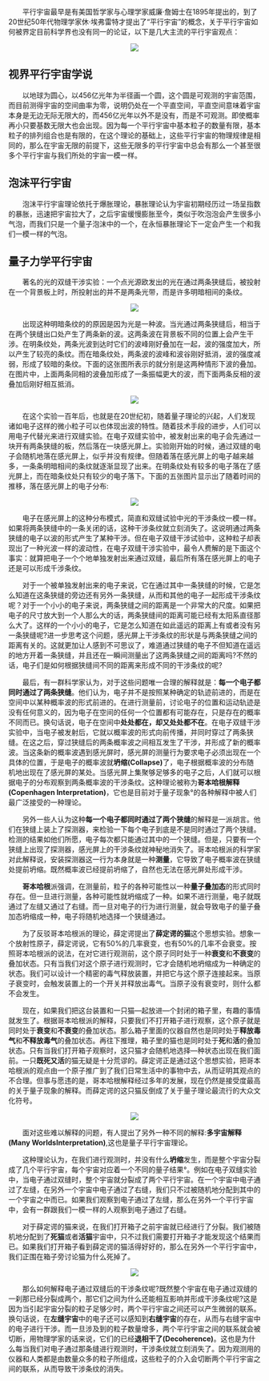 
<!-- ---
layout: post
title: " Robocode教程"
date: 2022-04-10 
description: "分享~"
tag: Robocode
---    -->

&ensp;&ensp;&ensp;&ensp;平行宇宙最早是有美国哲学家与心理学家威廉·詹姆士在1895年提出的，到了20世纪50年代物理学家休·埃弗雷特才提出了“平行宇宙”的概念，关于平行宇宙如何被界定目前科学界也没有同一的论证，以下是几大主流的平行宇宙观点：

<div align=center>
 <img src="/images/blog_images/平行宇宙/平行宇宙.gif"/>
</div>


## 视界平行宇宙学说

&ensp;&ensp;&ensp;&ensp;以地球为圆心，以456亿光年为半径画一个圆，这个圆是可观测的宇宙范围，而目前测得宇宙的空间曲率为零，说明仍处在一个平直空间，平直空间意味着宇宙本身是无边无际无限大的，而456亿光年以外不是没有，而是不可观测。即使概率再小只要基数无限大也会出现。因为每一个平行宇宙中基本粒子的数量有限，基本粒子的排列组合也是有限的，在这个理论的基础上，这些平行宇宙的物理规律是相同的，那么在宇宙无限的前提下，这些无限多的平行宇宙中总会有那么一个甚至很多个平行宇宙与我们所处的宇宙一模一样。
 
## 泡沫平行宇宙

  &ensp;&ensp;&ensp;&ensp;泡沫平行宇宙理论依托于爆胀理论，暴胀理论认为宇宙初期经历过一场呈指数的暴胀，迅速把宇宙拉大了，之后宇宙缓慢膨胀至今，类似于吹泡泡会产生很多小气泡，而我们只是一个量子泡沫中的一个，在永恒暴胀理论下一定会产生一个和我们一模一样的气泡。

## 量子力学平行宇宙

&ensp;&ensp;&ensp;&ensp;著名的光的双缝干涉实验：一个点光源欧发出的光在通过两条狭缝后，被投射在一个背景板上时，所投射出的并不是两条光带，而是许多明暗相间的条纹。

<div align=center>
 <img src="/images/blog_images/平行宇宙/光的双缝干涉.jpg"/>
</div>


&ensp;&ensp;&ensp;&ensp;出现这种明暗条纹的的原因是因为光是一种波。当光通过两条狭缝后，相当于在两个狭缝出口处产生了两条新的波。这两条波在背景板不同的位置上会产生干涉。在明条纹处，两条光波到达时它们的波峰刚好叠加在一起，波的强度加大，所以产生了较亮的条纹。而在暗条纹处，两条波的波峰和波谷刚好抵消，波的强度减弱，形成了较暗的条纹。下面的这张图所表示的就分别是这两种情形下波的叠加。在图片中，上面两条同相的波叠加形成了一条振幅更大的波，而下面两条反相的波叠加后刚好相互抵消。

<div align=center>
 <img src="/images/blog_images/平行宇宙/波纹.jpg"/>
</div>

&ensp;&ensp;&ensp;&ensp;在这个实验一百年后，也就是在20世纪初，随着量子理论的兴起，人们发现诸如电子这样的微小粒子可以也体现出波的特性。随着技术手段的进步，人们可以用电子代替光来进行双缝实验。在电子双缝实验中，被发射出来的电子会先通过一块开有两条狭缝的板，然后落在一块感光屏上。实验刚开始的时候，通过双缝的电子会随机地落在感光屏上，似乎并没有规律。但随着落在感光屏上的电子越来越多，一条条明暗相间的条纹就逐渐显现了出来。在明条纹处有较多的电子落在了感光屏上，而在暗条纹处只有较少的电子落下。下面的五张图片显示出了随着时间的推移，落在感光屏上的电子分布:

<div align=center>
 <img src="/images/blog_images/平行宇宙/量子狭缝.jpg"/>
</div>

&ensp;&ensp;&ensp;&ensp;电子在感光屏上的这种分布模式，简直和双缝试验中光的干涉条纹一模一样。如果将两条狭缝中的一条关闭的话，这种干涉条纹就立刻消失了。这说明通过两条狭缝的电子以波的形式产生了某种干涉。但在电子双缝干涉试验中，这种粒子却表现出了一种光波一样的波动性，在电子双缝干涉实验中，最令人费解的是下面这个事实：就算把电子一个个地单独发射出来通过双缝，最后所有落在感光屏上的电子还是可以形成千涉条纹。

&ensp;&ensp;&ensp;&ensp;对于一个被单独发射出来的电子来说，它在通过其中一条狭缝的时候，它是怎么知道在这条狭缝的旁边还有另外一条狭缝，从而和其他的电子一起形成干涉条纹呢？对于一个小小的电子来说，两条狭缝之间的距离是一个非常大的尺度。如果把电子的尺寸放大到一个人那么大的话，两条狭缝间的距离可能已经有太阳系直径那么大了。这样的一个小小的电子，它是怎么知道在如此遥远的距离上有或者没有另一条狭缝呢?进一步思考这个问题，感光屏上干涉条纹的形状是与两条狭缝之间的距离有关的。这就更加让人感到不可思议了，难道通过狭缝的电子不但知道在遥远的地方开着一条狭缝，并且还在一瞬间测量出了这两条狭缝之间的距离吗?不然的话，电子们是如何根据狭缝间不同的距离来形成不同的干涉条纹的呢?

&ensp;&ensp;&ensp;&ensp;最后，有一群科学家认为，对于这些问题唯一合理的解释就是：<b>每一个电子都同时通过了两条狭缝</b>。他们认为，电子并不是按照某种确定的轨迹前进的，而是在空间中以某种概率波的形式前进的。在进行测量前，讨论电子的位置和运动轨迹是没有任何意义的，因为电子在空间的任何一个位置都有可能存在，只是存在的概率不同而已。换句话说，电子在空间中<b>处处都在，却又处处都不在</b>。在电子双缝干涉实验中，当电子被发射后，它就以概率波的形式向前传播，并同时穿过了两条狭缝。在这之后，穿过狭缝后的两条概率波之间相互发生了干涉，并形成了新的概率波。当这条新的概率波遇到感光屏时，感光屏的测量行为要求电子必须出现在一个具体的位置，于是电子的概率波就<b>坍缩(Collapse)</b>了，电子根据概率波的分布随机地出现在了感光屏的某处。当感光屏上集聚够足够多的电子之后，人们就可以根据电子的分布观察到两条概率波的干涉条纹。这种理论被称为<b>哥本哈根解释(Copenhagen Interpretation)</b>，它也是目前对于量子现象°的各种解释中被人们最广泛接受的一种理论。

&ensp;&ensp;&ensp;&ensp;另外一些人认为这种<b>每一个电子都同时通过了两个狭缝</b>的解释是一派胡言。他们在狭缝上装上了探测器，来检验一下每个电子到底是不是同时通过了两个狭缝。检测的结果如他们所愿，电子每次都只能通过其中的一个狭缝。但是，只要有一个狭缝上出现了探测器，感光屏上的干涉条纹就神秘地消失了。哥本哈根派的科学家对此解释说，安装探测器这一行为本身就是一种<b>测量</b>，它导致了电子概率波在狭缝处提前坍缩。既然概率波已经提前坍缩了，自然也无法在感光屏处形成干涉。

&ensp;&ensp;&ensp;&ensp;<b>哥本哈根</b>派强调，在测量前，粒子的各种可能性以一种<b>量子叠加态</b>的形式同时存在。但一旦进行测量，各种可能性就坍缩成了一种。如果不进行测量，电子就既通过了左缝又通过了右缝。而一旦对电子的行为进行测量，就会导致电子的量子叠加态坍缩成一种，电子将随机地选择一个狭缝通过。

&ensp;&ensp;&ensp;&ensp;为了反驳哥本哈根派的理论，薛定谔提出了<b>薛定谔的猫</b>这个思想实验。想象一个放射性原子，薛定谔说，它有50%的几率衰变，也有50%的几率不会衰变。按照哥本哈根派的说法，在对它进行观测前，这个原子同时处于一种<b>衰变</b>和<b>不衰变</b>的叠加状态。只有当我们对这个原子进行观测时，它才会随机地坍缩成为一种确定的状态。我们可以设计一个精密的毒气释放装置，并把它与这个原子连接起来。当原子衰变时，会触发装置上的一个开关并释放出毒气。当原子没有衰变时，则什么都不会发生。

&ensp;&ensp;&ensp;&ensp;现在，如果我们把这台装置和一只猫—起放进—个封闭的箱子里，有趣的事情就发生了。根据哥本哈根派的解释，只要我们不打开箱子进行观察，这个原子就是同时处于<b>衰变</b>和<b>不衰变</b>的叠加状态。那么箱子里面的仪器自然也是同时处于<b>释放毒气</b>和<b>不释放毒气</b>的叠加状态。再往下推理，箱子里的猫也是同时处于<b>死</b>和<b>活</b>的叠加状态。只有当我们打开箱子观察时，这只猫才会随机地选择—种状态出现在我们面前。一只<b>既死又活</b>的猫无疑是十分荒谬的。薛定谔正是通过这个思想实验，把哥本哈根派的观点由一个原子推广到了我们日常生活中的事物中去，从而证明其观点的不合理。但事与愿违的是，哥本哈根解释经过多年的发展，现在仍然是接受度最高的关于量子现象的解释。而薛定谔的这只猫反倒成了关于量子理论最流行的大众文化符号。

<div align=center>
 <img src="/images/blog_images/平行宇宙/薛定谔的猫.jpg"/>
</div>

&ensp;&ensp;&ensp;&ensp;面对这些难以解释的问题，有人提出了另外一种不同的解释:<b>多宇宙解释(Many WorldsInterpretation)</b>,这也是量子平行宇宙理论。

&ensp;&ensp;&ensp;&ensp;这种理论认为，在我们进行观测时，并没有什么<b>坍缩</b>发生，而是整个宇宙分裂成了几个平行宇宙，每个宇宙对应着一个不同的量子结果°。例如在电子双缝实验中，当电子通过双缝时，整个宇宙就分裂成了两个平行宇宙。在一个宇宙中电子通过了左缝，在另外一个宇宙中电子通过了右缝，我们只不过被随机地分配到其中的一个宇宙之中而已。如果我们观察到电子通过了左缝，那么在另外一个平行宇宙中，会有一群跟我们一模一样的人观察到电子通过了右缝。

&ensp;&ensp;&ensp;&ensp;对于薛定谔的猫来说，在我们打开箱子之前宇宙就已经进行了分裂。我们被随机地分配到了<b>死猫</b>或者<b>活猫</b>宇宙中，只不过我们需要打开箱子才能发现这个结果而已。如果我们打开箱子看到薛定谔的猫活得好好的，那么在另外一个平行宇宙中，我们正围在箱子旁讨论猫为什么死掉了。

<div align=center>
 <img src="/images/blog_images/平行宇宙/又死又活的猫.jpg"/>
</div>

&ensp;&ensp;&ensp;&ensp;那么如何解释电子通过双缝后的干涉条纹呢?既然整个宇宙在电子通过双缝的一刹那已经分裂成两个，那它们之间为什么还能相互影响并形成干涉条纹呢?这是因为当引起宇宙分裂的粒子足够少时，两个平行宇宙之间还可以产生微弱的联系。换句话说，在<b>左缝宇宙</b>中的电子还可以感知到<b>右缝宇宙</b>的存在，从而与右缝宇宙中的电子进行干涉。而一旦涉及到的粒子数量增多，两个平行宇宙之间的联系就会被切断，用物理学家的话来说，它们的已经<b>退相干了(Decoherence)</b>。这也是为什么每当我们对电子通过那条缝进行观测时，干涉条纹就立刻消失了。因为观测用的仪器和人类都是由数量众多的粒子所组成，这些粒子的介入会切断两个平行宇宙之间的联系，从而导致干涉条纹的消失。

